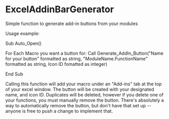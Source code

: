 # ExcelAddinBarGenerator
Simple function to generate add-in buttons from your modules

Usage example:

Sub Auto_Open()

For Each Macro you want a button for:
Call Generate_AddIn_Button("Name for your button" formatted as string, "ModuleName.FunctionName" formatted as string, Icon ID fomatted as integer)

End Sub

Calling this function will add your macro under an "Add-ins" tab at the top of your excel window. The button will be created with your designated name, and icon ID. Duplicates will be deleted, however if you delete one of your functions, you must manually remove the button. There's absolutely a way to automatically remove the button, but don't have that set up -- anyone is  free to push a change to implement that.
